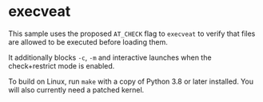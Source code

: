execveat
========

This sample uses the proposed `AT_CHECK` flag to `execveat` to verify
that files are allowed to be executed before loading them.

It additionally blocks `-c`, `-m` and interactive launches when the
check+restrict mode is enabled.

To build on Linux, run `make` with a copy of Python 3.8 or later
installed. You will also currently need a patched kernel.
